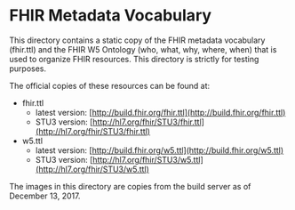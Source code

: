 # FHIR Metadata Vocabulary
This directory contains a static copy of the FHIR metadata vocabulary (fhir.ttl) and the FHIR W5 Ontology (who, what, why, where, when) that is used to organize FHIR resources.  This directory is strictly for testing purposes.

The official copies of these resources can be found at:
* fhir.ttl
    * latest version: [http://build.fhir.org/fhir.ttl](http://build.fhir.org/fhir.ttl)
    * STU3 version: [http://hl7.org/fhir/STU3/fhir.ttl](http://hl7.org/fhir/STU3/fhir.ttl)
* w5.ttl
    * latest version: [http://build.fhir.org/w5.ttl](http://build.fhir.org/w5.ttl)
    * STU3 version: [http://hl7.org/fhir/STU3/w5.ttl](http://hl7.org/fhir/STU3/w5.ttl)

The images in this directory are copies from the build server as of December 13, 2017.